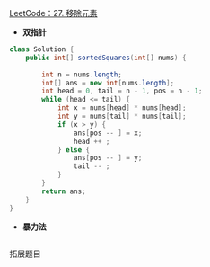 [LeetCode：27. 移除元素](https://leetcode.cn/problems/remove-element/)
- **双指针**
```java
class Solution {
	public int[] sortedSquares(int[] nums) {
	
		int n = nums.length;
		int[] ans = new int[nums.length];
		int head = 0, tail = n - 1, pos = n - 1;
		while (head <= tail) {
			int x = nums[head] * nums[head];	
			int y = nums[tail] * nums[tail];
			if (x > y) {
				ans[pos -- ] = x;
				head ++ ;
			} else {	
				ans[pos -- ] = y;	
				tail -- ;	
			}
		}	
		return ans;
	}
}
```

- **暴力法**
```java

```

拓展题目
